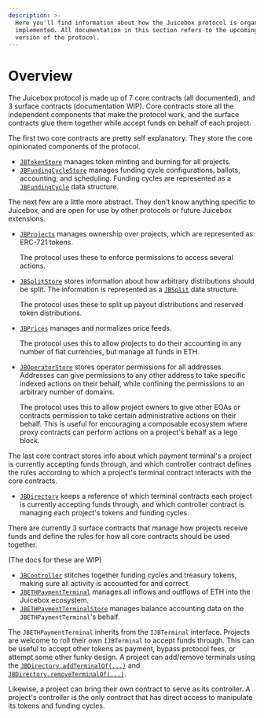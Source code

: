 ```yaml
---
description: >-
  Here you'll find information about how the Juicebox protocol is organized and
  implemented. All documentation in this section refers to the upcoming V2
  version of the protocol.
---
```


# Overview

The Juicebox protocol is made up of 7 core contracts (all documented), and 3 surface contracts (documentation WIP). Core contracts store all the independent components that make the protocol work, and the surface contracts glue them together while accept funds on behalf of each project.

The first two core contracts are pretty self explanatory. They store the core opinionated components of the protocol.

* [`JBTokenStore`](../contracts/jbtokenstore/) manages token minting and burning for all projects.
* [`JBFundingCycleStore`](../contracts/jbfundingcyclestore/) manages funding cycle configurations, ballots, accounting, and scheduling. Funding cycles are represented as a [`JBFundingCycle`](../data-structures/jbfundingcycle.md) data structure.

The next few are a little more abstract. They don't know anything specific to Juicebox, and are open for use by other protocols or future Juicebox extensions.

*   [`JBProjects`](../contracts/jbprojects/) manages ownership over projects, which are represented as ERC-721 tokens.

    The protocol uses these to enforce permissions to access several actions.
*   [`JBSplitStore`](../contracts/jbsplitstore/) stores information about how arbitrary distributions should be split. The information is represented as a [`JBSplit`](../data-structures/jbsplit.md#jbsplit) data structure.

    The protocol uses these to split up payout distributions and reserved token distributions.
*   [`JBPrices`](../contracts/jbprices/) manages and normalizes price feeds.

    The protocol uses this to allow projects to do their accounting in any number of fiat currencies, but manage all funds in ETH.
*   [`JBOperatorStore`](../contracts/jboperatorstore/) stores operator permissions for all addresses. Addresses can give permissions to any other address to take specific indexed actions on their behalf, while confining the permissions to an arbitrary number of domains.

    The protocol uses this to allow project owners to give other EOAs or contracts permission to take certain administrative actions on their behalf. This is useful for encouraging a composable ecosystem where proxy contracts can perform actions on a project's behalf as a lego block.

The last core contract stores info about which payment terminal's a project is currently accepting funds through, and which controller contract defines the rules according to which a project's terminal contract interacts with the core contracts.

* [`JBDirectory`](../contracts/jbdirectory/) keeps a reference of which terminal contracts each project is currently accepting funds through, and which controller contract is managing each project's tokens and funding cycles.

There are currently 3 surface contracts that manage how projects receive funds and define the rules for how all core contracts should be used together.

(The docs for these are WIP)

* [`JBController`](../contracts/or-controllers/jbcontroller/) stitches together funding cycles and treasury tokens, making sure all activity is accounted for and correct.
* [`JBETHPaymentTerminal`](../contracts/or-payment-terminals/jbethpaymentterminal/) manages all inflows and outflows of ETH into the Juicebox ecosystem.
* [`JBETHPaymentTerminalStore`](../contracts/or-payment-terminals/jbethpaymentterminalstore/) manages balance accounting data on the `JBETHPaymentTerminal`'s behalf.

The `JBETHPaymentTerminal` inherits from the `IJBTerminal` interface. Projects are welcome to roll their own `IJBTerminal` to accept funds through. This can be useful to accept other tokens as payment, bypass protocol fees, or attempt some other funky design. A project can add/remove terminals using the [`JBDirectory.addTerminalOf(...)`](../contracts/jbdirectory/write/addterminalof.md) and [`JBDirectory.removeTerminalOf(...)`](../contracts/jbdirectory/write/removeterminalof.md).

Likewise, a project can bring their own contract to serve as its controller. A project's controller is the only contract that has direct access to manipulate its tokens and funding cycles.
